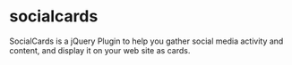 # socialcards
SocialCards is a jQuery Plugin to help you gather social media activity and content, and display it on your web site as cards.
